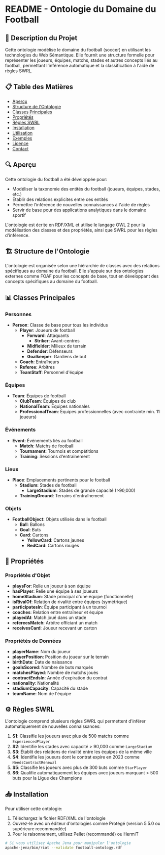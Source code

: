 # README - Ontologie du Domaine du Football

## 🌟 Description du Projet

Cette ontologie modélise le domaine du football (soccer) en utilisant les technologies du Web Sémantique. Elle fournit une structure formelle pour représenter les joueurs, équipes, matchs, stades et autres concepts liés au football, permettant l'inférence automatique et la classification à l'aide de règles SWRL.

## 📋 Table des Matières

- [Aperçu](#aperçu)
- [Structure de l'Ontologie](#structure-de-lontologie)
- [Classes Principales](#classes-principales)
- [Propriétés](#propriétés)
- [Règles SWRL](#règles-swrl)
- [Installation](#installation)
- [Utilisation](#utilisation)
- [Exemples](#exemples)
- [Licence](#licence)
- [Contact](#contact)

## 🔍 Aperçu

Cette ontologie du football a été développée pour:
- Modéliser la taxonomie des entités du football (joueurs, équipes, stades, etc.)
- Établir des relations explicites entre ces entités
- Permettre l'inférence de nouvelles connaissances à l'aide de règles
- Servir de base pour des applications analytiques dans le domaine sportif

L'ontologie est écrite en RDF/XML et utilise le langage OWL 2 pour la modélisation des classes et des propriétés, ainsi que SWRL pour les règles d'inférence.

## 🏗️ Structure de l'Ontologie

L'ontologie est organisée selon une hiérarchie de classes avec des relations spécifiques au domaine du football. Elle s'appuie sur des ontologies externes comme FOAF pour les concepts de base, tout en développant des concepts spécifiques au domaine du football.

## 📊 Classes Principales

### Personnes
- **Person**: Classe de base pour tous les individus
  - **Player**: Joueurs de football
    - **Forward**: Attaquants
      - **Striker**: Avant-centres
    - **Midfielder**: Milieux de terrain
    - **Defender**: Défenseurs
    - **Goalkeeper**: Gardiens de but
  - **Coach**: Entraîneurs
  - **Referee**: Arbitres
  - **TeamStaff**: Personnel d'équipe

### Équipes
- **Team**: Équipes de football
  - **ClubTeam**: Équipes de club
  - **NationalTeam**: Équipes nationales
  - **ProfessionalTeam**: Équipes professionnelles (avec contrainte min. 11 joueurs)

### Événements
- **Event**: Événements liés au football
  - **Match**: Matchs de football
  - **Tournament**: Tournois et compétitions
  - **Training**: Sessions d'entraînement

### Lieux
- **Place**: Emplacements pertinents pour le football
  - **Stadium**: Stades de football
    - **LargeStadium**: Stades de grande capacité (>90,000)
  - **TrainingGround**: Terrains d'entraînement

### Objets
- **FootballObject**: Objets utilisés dans le football
  - **Ball**: Ballons
  - **Goal**: Buts
  - **Card**: Cartons
    - **YellowCard**: Cartons jaunes
    - **RedCard**: Cartons rouges

## 🔗 Propriétés

### Propriétés d'Objet
- **playsFor**: Relie un joueur à son équipe
- **hasPlayer**: Relie une équipe à ses joueurs
- **homeStadium**: Stade principal d'une équipe (fonctionnelle)
- **isRivalOf**: Relation de rivalité entre équipes (symétrique)
- **participatesIn**: Équipe participant à un tournoi
- **coaches**: Relation entre entraîneur et équipe
- **playedAt**: Match joué dans un stade
- **refereesMatch**: Arbitre officiant un match
- **receivesCard**: Joueur recevant un carton

### Propriétés de Données
- **playerName**: Nom du joueur
- **playerPosition**: Position du joueur sur le terrain
- **birthDate**: Date de naissance
- **goalsScored**: Nombre de buts marqués
- **matchesPlayed**: Nombre de matchs joués
- **contractEndsIn**: Année d'expiration du contrat
- **nationality**: Nationalité
- **stadiumCapacity**: Capacité du stade
- **teamName**: Nom de l'équipe

## ⚙️ Règles SWRL

L'ontologie comprend plusieurs règles SWRL qui permettent d'inférer automatiquement de nouvelles connaissances:

1. **S1**: Classifie les joueurs avec plus de 500 matchs comme `ExperiencedPlayer`
2. **S2**: Identifie les stades avec capacité > 90,000 comme `LargeStadium`
3. **S3**: Établit des relations de rivalité entre les équipes de la même ville
4. **S4**: Identifie les joueurs dont le contrat expire en 2023 comme `NeedsContractRenewal`
5. **S5**: Classifie les joueurs avec plus de 300 buts comme `StarPlayer`
6. **S6**: Qualifie automatiquement les équipes avec joueurs marquant > 500 buts pour la Ligue des Champions

## 📥 Installation

Pour utiliser cette ontologie:

1. Téléchargez le fichier RDF/XML de l'ontologie
2. Ouvrez-le avec un éditeur d'ontologies comme Protégé (version 5.5.0 ou supérieure recommandée)
3. Pour le raisonnement, utilisez Pellet (recommandé) ou HermiT

```bash
# Si vous utilisez Apache Jena pour manipuler l'ontologie
apache-jena/bin/riot --validate football-ontology.rdf
